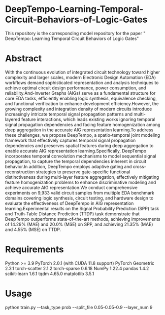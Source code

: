 # DeepTempo-Learning-Temporal-Circuit-Behaviors-of-Logic-Gates
This repository is the corresponding model repository for the paper " DeepTempo: Learning Temporal Circuit Behaviors of Logic Gates"

# Abstract
With the continuous evolution of integrated circuit technology toward higher complexity and larger scales, modern Electronic Design Automation (EDA) workflows demand sophisticated representation and analysis techniques to achieve optimal circuit design performance, power consumption, and reliability.And-Inverter Graphs (AIGs) serve as a fundamental structure for core EDA tasks, efficiently enabling logic synthesis, equivalence checking, and functional verification to enhance development efficiency.However, the growing complexity and integration density of modern circuits introduce increasingly intricate temporal signal propagation patterns and multi-layered feature interactions, which leads existing works ignoring temporal signal propagation dependencies and facing feature homogenization among deep aggregation in the accurate AIG representation learning.To address these challenges, we propose DeepTempo, a spatio-temporal joint modeling framework that effectively captures temporal signal propagation dependencies and preserves spatial features during deep aggregation to enable accurate AIG representation learning.Specifically, DeepTempo incorporates temporal convolution mechanisms to model sequential signal propagation, to capture the temporal dependencies inherent in circuit behavior.In addition, DeepTempo employs adaptive gating and cross-reconstruction strategies to preserve gate-specific functional distinctiveness during multi-layer feature aggregation, effectively mitigating feature homogenization problems to enhance discriminative modeling and achieve accurate AIG representation.We conduct comprehensive experiments on 9,933 valid circuit samples from multiple EDA benchmark domains covering logic synthesis, circuit testing, and hardware design to evaluate the effectiveness of DeepTempo in AIG representation learning.Experimental results on the Signal Probability Prediction (SPP) task and Truth-Table Distance Prediction (TTDP) task demonstrate that DeepTempo outperforms state-of-the-art methods, achieving improvements of 14.29\% (MAE) and 20.0\% (MSE) on SPP, and achieving 21.35\% (MAE) and 4.55\% (MSE) on TTDP.

# Requirements
Python >= 3.9
PyTorch 2.0.1 (with CUDA 11.8 support)
PyTorch Geometric 2.3.1
torch-scatter 2.1.2
torch-sparse 0.6.18
NumPy 1.22.4
pandas 1.4.2
scikit-learn 1.6.1
tqdm 4.65.0
matplotlib 3.5.1 

# Usage
python train.py --task_type prob --split_file 0.05-0.05-0.9 --layer_num 9
